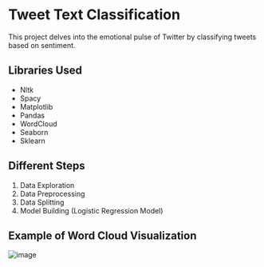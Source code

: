 # Tweet Text Classification
This project delves into the emotional pulse of Twitter by classifying tweets based on sentiment.

## Libraries Used
- Nltk
- Spacy
- Matplotlib
- Pandas
- WordCloud
- Seaborn
- Sklearn

## Different Steps
1. Data Exploration 
2. Data Preprocessing
3. Data Splitting
4. Model Building (Logistic Regression Model)

## Example of Word Cloud Visualization
![image](https://github.com/RmBenjy/Tweet-classification/assets/136175741/031951f3-c030-4b52-b333-3a00b2ec9e4b)



